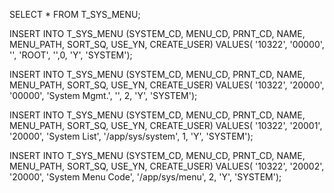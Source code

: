 SELECT *
FROM T_SYS_MENU;

INSERT INTO T_SYS_MENU (SYSTEM_CD, MENU_CD, PRNT_CD, NAME, MENU_PATH, SORT_SQ, USE_YN, CREATE_USER)
VALUES(
'10322', '00000', '', 'ROOT', '',0, 'Y', 'SYSTEM');

INSERT INTO T_SYS_MENU (SYSTEM_CD, MENU_CD, PRNT_CD, NAME, MENU_PATH, SORT_SQ, USE_YN, CREATE_USER)
VALUES(
'10322', '20000', '00000', 'System Mgmt.', '', 2, 'Y', 'SYSTEM');

INSERT INTO T_SYS_MENU (SYSTEM_CD, MENU_CD, PRNT_CD, NAME, MENU_PATH, SORT_SQ, USE_YN, CREATE_USER)
VALUES(
'10322', '20001', '20000', 'System List', '/app/sys/system', 1, 'Y', 'SYSTEM');

INSERT INTO T_SYS_MENU (SYSTEM_CD, MENU_CD, PRNT_CD, NAME, MENU_PATH, SORT_SQ, USE_YN, CREATE_USER)
VALUES(
'10322', '20002', '20000', 'System Menu Code', '/app/sys/menu', 2, 'Y', 'SYSTEM');



